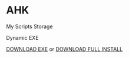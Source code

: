 # AHK
My Scripts Storage

Dynamic EXE

[DOWNLOAD EXE](https://raw.githubusercontent.com/Pauljohnsgit/AHK/master/Scripts/DynamicScriptExe/AScriptDir.exe) or [DOWNLOAD FULL INSTALL](https://raw.githubusercontent.com/Pauljohnsgit/AHK/master/Scripts/DynamicScriptExe/DynamicScriptExe.zip)
